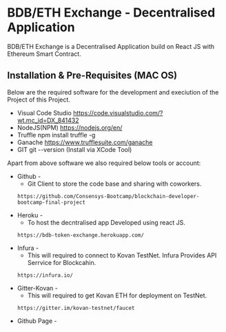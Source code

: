 # BDB/ETH Exchange - Decentralised Application

BDB/ETH Exchange is a Decentralised Application build on React JS with Ethereum Smart Contract.


## Installation & Pre-Requisites (MAC OS)
Below are the required software for the development and execiution of the Project of this Project.

- Visual Code Studio
    https://code.visualstudio.com/?wt.mc_id=DX_841432
- NodeJS(NPM)
    https://nodejs.org/en/
- Truffle
    npm install truffle -g
- Ganache
    https://www.trufflesuite.com/ganache
- GIT
    git --version (Install via XCode Tool)

Apart from above software we also required below tools or account:
- Github - 
    - Git Client to store the code base and sharing with coworkers.
    ```
    https://github.com/Consensys-Bootcamp/blockchain-developer-bootcamp-final-project
    ```    
- Heroku - 
    - To host the decntralised app Developed using react JS.
    ```
    https://bdb-token-exchange.herokuapp.com/
    ```
- Infura - 
    - This will required to connect to Kovan TestNet. Infura Provides API Serrvice for Blockcahin.
    ```
    https://infura.io/
    ```
- Gitter-Kovan - 
    - This will required to get Kovan ETH for deployment on TestNet.
    ```
    https://gitter.im/kovan-testnet/faucet
    ```
- Github Page - 



